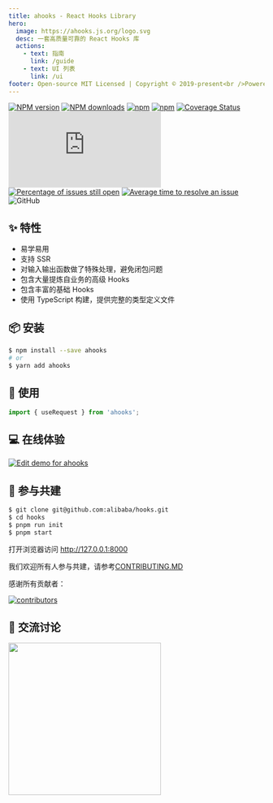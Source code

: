 ```yaml
---
title: ahooks - React Hooks Library
hero:
  image: https://ahooks.js.org/logo.svg
  desc: 一套高质量可靠的 React Hooks 库
  actions:
    - text: 指南
      link: /guide
    - text: UI 列表
      link: /ui
footer: Open-source MIT Licensed | Copyright © 2019-present<br />Powered by [dumi](https://d.umijs.org)
---
```


[![NPM version][image-1]][1] [![NPM downloads][image-2]][2] [![npm](https://img.shields.io/npm/dw/ahooks-v2?label=downloads%28v2%29)](https://www.npmjs.com/package/ahooks-v2) [![npm](https://img.shields.io/github/issues/alibaba/hooks)](https://github.com/alibaba/hooks/issues) [![Coverage Status](https://coveralls.io/repos/github/alibaba/hooks/badge.svg?branch=master)](https://coveralls.io/github/alibaba/hooks?branch=master) ![gzip size](https://img.badgesize.io/https:/unpkg.com/ahooks/dist/ahooks.js?label=gzip%20size&compression=gzip) [![Percentage of issues still open](http://isitmaintained.com/badge/open/alibaba/hooks.svg)](http://isitmaintained.com/project/alibaba/hooks 'Percentage of issues still open') [![Average time to resolve an issue](http://isitmaintained.com/badge/resolution/alibaba/hooks.svg)](http://isitmaintained.com/project/alibaba/hooks 'Average time to resolve an issue') ![GitHub](https://img.shields.io/github/license/alibaba/hooks)

## ✨ 特性

- 易学易用
- 支持 SSR
- 对输入输出函数做了特殊处理，避免闭包问题
- 包含大量提炼自业务的高级 Hooks
- 包含丰富的基础 Hooks
- 使用 TypeScript 构建，提供完整的类型定义文件

## 📦 安装

```bash
$ npm install --save ahooks
# or
$ yarn add ahooks
```

## 🔨 使用

```ts
import { useRequest } from 'ahooks';
```

## 💻 在线体验

[![Edit demo for ahooks](https://codesandbox.io/static/img/play-codesandbox.svg)](https://codesandbox.io/s/demo-for-ahooks-forked-fg79k?file=/src/App.js)

## 🤝 参与共建

```bash
$ git clone git@github.com:alibaba/hooks.git
$ cd hooks
$ pnpm run init
$ pnpm start
```

打开浏览器访问 http://127.0.0.1:8000

我们欢迎所有人参与共建，请参考[CONTRIBUTING.MD](https://github.com/alibaba/hooks/blob/master/CONTRIBUTING.zh-CN.MD)

感谢所有贡献者：

<a href="https://github.com/alibaba/hooks/graphs/contributors">
  <img src="https://opencollective.com/ahooks/contributors.svg?width=960&button=false" alt="contributors" />
</a>

## 👥 交流讨论

<img src="https://user-images.githubusercontent.com/12526493/141303172-68f25577-c7b7-4ff7-bdff-25fd0f4d5214.JPG" width="300" />

[1]: https://www.npmjs.com/package/ahooks
[2]: https://npmjs.org/package/ahooks
[image-1]: https://img.shields.io/npm/v/ahooks.svg?style=flat
[image-2]: https://img.shields.io/npm/dm/ahooks.svg?style=flat
